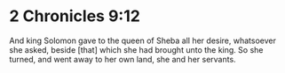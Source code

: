# 2 Chronicles 9:12

And king Solomon gave to the queen of Sheba all her desire, whatsoever she asked, beside [that] which she had brought unto the king. So she turned, and went away to her own land, she and her servants.